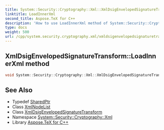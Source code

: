 ```yaml
---
title: System::Security::Cryptography::Xml::XmlDsigEnvelopedSignatureTransform::LoadInnerXml method
linktitle: LoadInnerXml
second_title: Aspose.TeX for C++
description: 'How to use LoadInnerXml method of System::Security::Cryptography::Xml::XmlDsigEnvelopedSignatureTransform class in C++.'
type: docs
weight: 500
url: /cpp/system.security.cryptography.xml/xmldsigenvelopedsignaturetransform/loadinnerxml/
---
```

## XmlDsigEnvelopedSignatureTransform::LoadInnerXml method




```cpp
void System::Security::Cryptography::Xml::XmlDsigEnvelopedSignatureTransform::LoadInnerXml(SharedPtr<System::Xml::XmlNodeList> nodeList) override
```

## See Also

* Typedef [SharedPtr](../../../system/sharedptr/)
* Class [XmlNodeList](../../../system.xml/xmlnodelist/)
* Class [XmlDsigEnvelopedSignatureTransform](../)
* Namespace [System::Security::Cryptography::Xml](../../)
* Library [Aspose.TeX for C++](../../../)
